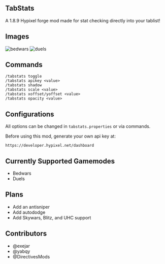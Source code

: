 ## TabStats

A 1.8.9 Hypixel forge mod made for stat checking directly into your tablist!

## Images

![bedwars](https://user-images.githubusercontent.com/87586485/141643040-b229ad0a-f7b6-475f-a289-5ab3ce73ad10.png)
![duels](https://user-images.githubusercontent.com/87586485/141643046-9871b3d5-c9e5-4304-8230-7190c967e8e9.png)

## Commands

```
/tabstats toggle
/tabstats apikey <value>
/tabstats shadow
/tabstats scale <value>
/tabstats xoffset/yoffset <value>
/tabstats opacity <value>
```

## Configurations

All options can be changed in `tabstats.properties` or via commands.

Before using this mod, generate your own api key at:

```
https://developer.hypixel.net/dashboard
```

## Currently Supported Gamemodes
- Bedwars
- Duels

## Plans
- Add an antisniper
- Add autododge
- Add Skywars, Blitz, and UHC support

## Contributors
- @exejar
- @yabqy
- @DirectivesMods
